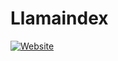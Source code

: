 # Llamaindex
<a href="https://colab.research.google.com/drive/1E6Gi6oL3opx6529AXoI9oKrxPVT4xrcc#scrollTo=0XRlrZ4aHqJD/"><img src="https://img.shields.io/badge/colab-notebook-orange" alt="Website"/></a>


